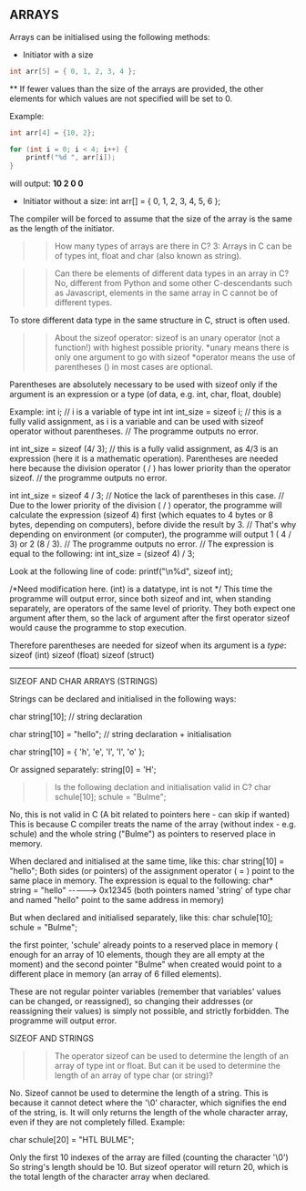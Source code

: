 ARRAYS
----------------------------------------

Arrays can be initialised using the following methods:
- Initiator with a size
```c
int arr[5] = { 0, 1, 2, 3, 4 };
```
** If fewer values than the size of the arrays are provided, the other elements for which values are not specified will be set to 0.

Example: 

```c
int arr[4] = {10, 2};

for (int i = 0; i < 4; i++) {
	printf("%d ", arr[i]);
}
```

will output: **10 2 0 0**

- Initiator without a size:
int arr[] = { 0, 1, 2, 3, 4, 5, 6 };

The compiler will be forced to assume that the size of the array is the same as the length of the initiator.

>> How many types of arrays are there in C?
3: Arrays in C can be of types int, float and char (also known as string).

>> Can there be elements of different data types in an array in C?
No, different from Python and some other C-descendants such as Javascript, elements in the same array in C cannot be of different types.

To store different data type in the same structure in C, struct is often used.

>> About the sizeof operator:
sizeof is an unary operator (not a function!) with highest possible priority.
*unary means there is only one argument to go with sizeof
*operator means the use of parentheses () in most cases are optional.

Parentheses are absolutely necessary to be used with sizeof only if the argument is an expression or a type (of data, e.g. int, char, float, double)

Example: 
int i; // i is a variable of type int
int int_size = sizeof i; // this is a fully valid assignment, as i is a variable and can be used with sizeof operator without parentheses.
// The programme outputs no error.

int int_size = sizeof (4/ 3); // this is a fully valid assignment, as 4/3 is an expression (here it is a mathematic operation).
Parentheses are needed here because the division operator ( / ) has lower priority than the operator sizeof.
// the programme outputs no error.

int int_size = sizeof 4 / 3;
// Notice the lack of parentheses in this case.
// Due to the lower priority of the division ( / ) operator, the programme will calculate the expression (sizeof 4) first (which equates to 4 bytes or 8 bytes, depending on computers), before divide the result by 3.
// That's why depending on environment (or computer), the programme will output 1 ( 4 / 3) or 2 (8 / 3).
// The programme outputs no error.
// The expression is equal to the following:
int int_size = (sizeof 4) / 3;

Look at the following line of code:
printf("\n%d", sizeof int);

/*Need modification here. (int) is a datatype, int is not */
This time the programme will output error, since both sizeof and int, when standing separately, are operators of the same level of priority. They both expect one argument after them, so the lack of argument after the first operator sizeof would cause the programme to stop execution.

Therefore parentheses are needed for sizeof when its argument is a *type*:
sizeof (int)
sizeof (float)
sizeof (struct)


--------------------------------
SIZEOF AND CHAR ARRAYS (STRINGS)

Strings can be declared and initialised in the following ways:

char string[10]; // string declaration

char string[10] = "hello"; // string declaration + initialisation

char string[10] = { 'h', 'e', 'l', 'l', 'o' };

Or assigned separately:
string[0] = 'H';

>> Is the following declation and initialisation valid in C?
char schule[10];
schule = "Bulme";

No, this is not valid in C
(A bit related to pointers here - can skip if wanted)
This is because C compiler treats the name of the array (without index - e.g. schule) and the whole string ("Bulme") as pointers to reserved place in memory.

When declared and initialised at the same time, like this:
char string[10] = "hello";
Both sides (or pointers) of the assignment operator ( = ) point to the same place in memory.
The expression is equal to the following:
char* string = "hello"  -----> 0x12345 (both pointers named 'string' of type char and named "hello" point to the same address in memory)

But when declared and initialised separately, like this:
char schule[10];
schule = "Bulme"; 

the first pointer, 'schule' already points to a reserved place in memory ( enough for an array of 10 elements, though they are all empty at the moment) and the second pointer "Bulme" when created would point to a different place in memory (an array of 6 filled elements).

These are not regular pointer variables (remember that variables' values can be changed, or reassigned), so changing their addresses (or reassigning their values) is simply not possible, and strictly forbidden.
The programme will output error.

SIZEOF AND STRINGS

>> The operator sizeof can be used to determine the length of an array of type int or float. But can it be used to determine the length of an array of type char (or string)?

No. Sizeof cannot be used to determine the length of a string.
This is because it cannot detect where the '\0' character, which signifies the end of the string, is.
It will only returns the length of the whole character array, even if they are not completely filled.
Example:

char schule[20] = "HTL BULME";

Only the first 10 indexes of the array are filled (counting the character '\0')
So string's length should be 10.
But sizeof operator will return 20, which is the total length of the character array when declared.


